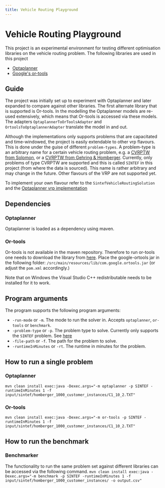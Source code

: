 ```yaml
---
title: Vehicle Routing Playground
---
```

 
# Vehicle Routing Playground
This project is an experimental environment for testing different optimisation libraries on the vehicle routing problem. 
The following libraries are used in this project
* [Optaplanner](https://www.optaplanner.org/)
* [Google's or-tools](https://developers.google.com/optimization/)

## Guide
The project was initially set up to experiment with Optaplanner and later expanded to compare against other libraries. 
The first alternate library that is supported is Or-tools. In the modelling the Optaplanner models are re-used extensively, which means
that Or-tools is accessed via these models. The adapters `OptaplannerToOrToolsAdapter` and `OrtoolsToOptaplannerAdapter` translate the model in and out. 

Although the implementations only supports problems that are capacitated and time-windowed, the project is easily extendable to other vrp flavours. 
This is done under the guise of different `problem-types`. A problem-type is an arbitrary name for a certain vehicle routing problem,
e.g. a [CVRPTW from Solomon](https://www.sintef.no/projectweb/top/vrptw/solomon-benchmark/), or a 
[CVRPTW from Gehring & Homberger](https://www.sintef.no/projectweb/top/vrptw/homberger-benchmark/). Currently, only problems of type
CVRPTW are supported and this is called `SINTEF` in this project (from where the data is sourced). 
This name is rather arbitrary and may change in the future. Other flavours of the VRP are not supported yet. 

To implement your own flavour refer to the `SintefVehicleRoutingSolution` and the [Optaplanner vrp implementation](https://github.com/kiegroup/optaplanner/tree/master/optaplanner-examples/src/main/java/org/optaplanner/examples/vehiclerouting)

## Dependencies
### Optaplanner
Optaplanner is loaded as a dependency using maven. 

### Or-tools
Or-tools is not available in the maven repository. Therefore to run or-tools one needs to download the library from 
[here](https://developers.google.com/optimization/install). Place the google-ortools jar in the following folder: 
`/src/main/resources/lib/com.google.ortools.jar` (or adjust the `pom.xml` accordingly.) 

Note that on Windows the Visual Studio C++ redistributable needs to be installed for it to work. 

## Program arguments
The program supports the following program arguments:

* `-run-mode` or `-m`. The mode to run the solver in. Accepts `optaplanner`, `or-tools` or `benchmark`.
* `-problem-type` or `-p`. The problem type to solve. Currently only supports the `SINTEF` problem. See [here](https://www.sintef.no/projectweb/top/vrptw/homberger-benchmark/)
* `-file-path` or `-f`. The path for the problem to solve. 
* `-runtimeInMinutes` or `-rt`. The runtime in minutes for the problem. 

## How to run a single problem
### Optaplanner
`mvn clean install exec:java -Dexec.args="-m optaplanner -p SINTEF -runtimeInMinutes 1 -f input/sintef/homberger_1000_customer_instances/C1_10_2.TXT"`

### Or-tools
`mvn clean install exec:java -Dexec.args="-m or-tools -p SINTEF -runtimeInMinutes 1 -f input/sintef/homberger_1000_customer_instances/C1_10_2.TXT"`

## How to run the benchmark
### Benchmarker
The functionality to run the same problem set against different libraries can be accessed via the following command. 
`mvn clean install exec:java -Dexec.args="-m benchmark -p SINTEF -runtimeInMinutes 1 -f input/sintef/homberger_1000_customer_instances/ -o output.csv"`
